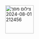 <img width="88" alt="צילום מסך 2024-08-01 212456" src="https://github.com/user-attachments/assets/a9dabc63-d1a7-4a36-a121-fa420dad6f75">
